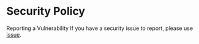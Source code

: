 # Security Policy
Reporting a Vulnerability
If you have a security issue to report, please use [issue](https://github.com/connectshark/tilt-card/issues/new).